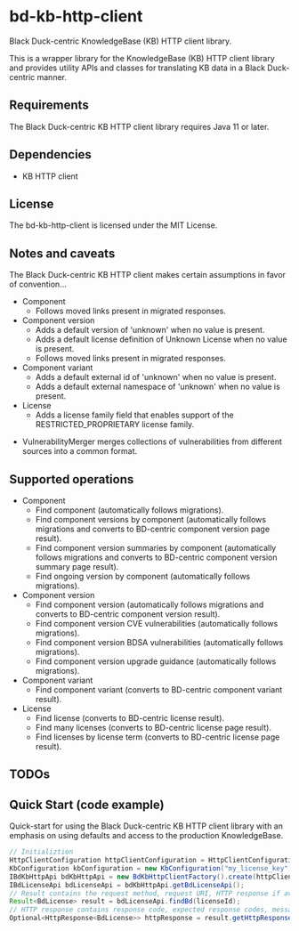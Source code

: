 # bd-kb-http-client

Black Duck-centric KnowledgeBase (KB) HTTP client library.

This is a wrapper library for the KnowledgeBase (KB) HTTP client library and provides 
utility APIs and classes for translating KB data in a Black Duck-centric manner. 

## Requirements

The Black Duck-centric KB HTTP client library requires Java 11 or later.

## Dependencies

* KB HTTP client

## License

The bd-kb-http-client is licensed under the MIT License.

## Notes and caveats

The Black Duck-centric KB HTTP client makes certain assumptions in favor of convention...

+ Component
   - Follows moved links present in migrated responses.
+ Component version
   - Adds a default version of 'unknown' when no value is present.
   - Adds a default license definition of Unknown License when no value is present.
   - Follows moved links present in migrated responses.
+ Component variant
   - Adds a default external id of 'unknown' when no value is present.
   - Adds a default external namespace of 'unknown' when no value is present.
+ License
   - Adds a license family field that enables support of the RESTRICTED_PROPRIETARY license family.
   
* VulnerabilityMerger merges collections of vulnerabilities from different sources into a common format.
   
## Supported operations

+ Component
   - Find component (automatically follows migrations).
   - Find component versions by component (automatically follows migrations and converts to BD-centric component version page result).
   - Find component version summaries by component (automatically follows migrations and converts to BD-centric component version summary page result).
   - Find ongoing version by component (automatically follows migrations).
+ Component version
   - Find component version (automatically follows migrations and converts to BD-centric component version result).
   - Find component version CVE vulnerabilities (automatically follows migrations).
   - Find component version BDSA vulnerabilities (automatically follows migrations).
   - Find component version upgrade guidance (automatically follows migrations).
+ Component variant
   - Find component variant (converts to BD-centric component variant result).
+ License
   - Find license (converts to BD-centric license result).  
   - Find many licenses (converts to BD-centric license page result). 
   - Find licenses by license term (converts to BD-centric license page result).
   
## TODOs   

## Quick Start (code example)

Quick-start for using the Black Duck-centric KB HTTP client library with an emphasis on using defaults and access to the production KnowledgeBase.  

```java
// Initializtion
HttpClientConfiguration httpClientConfiguration = HttpClientConfigurationBuilder.create().userAgent("MyApplication/1.0").build();
KbConfiguration kbConfiguration = new KbConfiguration("my_license_key");
IBdKbHttpApi bdKbHttpApi = new BdKbHttpClientFactory().create(httpClientConfiguration, kbConfiguration);
IBdLicenseApi bdLicenseApi = bdKbHttpApi.getBdLicenseApi();
// Result contains the request method, request URI, HTTP response if available, and exception cause if available.
Result<BdLicense> result = bdLicenseApi.findBd(licenseId);
// HTTP response contains response code, expected response codes, message body if available, and migration metadata if available.
Optional<HttpResponse<BdLicense>> httpResponse = result.getHttpResponse();
```
